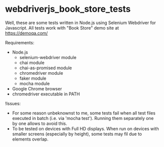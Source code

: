 # webdriverjs_book_store_tests

Well, these are some tests written in Node.js using Selenium Webdriver for Javascript.
All tests work with "Book Store" demo site at https://demoqa.com/

Requirements:
- Node.js
  - selenium-webdriver module
  - chai module
  - chai-as-promised module
  - chromedriver module
  - faker module
  - mocha module
- Google Chrome browser
- chromedriver executable in PATH

!Issues:
- For some reason unbeknownst to me, some tests fail when all test files executed in batch (i.e. via 'mocha test'). Running them separately one by one allows to avoid this.
- To be tested on devices with Full HD displays. When run on devices with smaller screens (especially by height), some tests may fil due to elements overlap.

